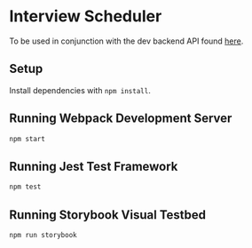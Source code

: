 # Interview Scheduler

To be used in conjunction with the dev backend API found [here](https://github.com/dpletzke/scheduler-api).

## Setup

Install dependencies with `npm install`.

## Running Webpack Development Server

```sh
npm start
```

## Running Jest Test Framework

```sh
npm test
```

## Running Storybook Visual Testbed

```sh
npm run storybook
```
